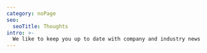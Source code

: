 ```yaml
---
category: noPage
seo:
  seoTitle: Thoughts
intro: >-
  We like to keep you up to date with company and industry news
---
```

